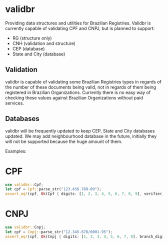 # validbr

Providing data structures and utilities for Brazilian Registries. Validbr is currently capable of validating CPF and CNPJ, but is planned to support:

- RG (structure only)
- CNH (validation and structure)
- CEP (database)
- State and City (database)

## Validation

validbr is capable of validating some Brazilian Registries types in regards of the number of these documents being valid, not in regards of them being registered in Brazilian Organizations. Currently there is no easy way of checking these values against Brazilian Organizations without paid services.

## Databases

validbr will be frequently updated to keep CEP, State and City databases updated. We may add neighbourhood database in the future, initially they will not be supported because the huge amount of them.

Examples:

# CPF
```rust
use validbr::Cpf;
let cpf = Cpf::parse_str("123.456.789-09");
assert_eq!(cpf, Ok(Cpf { digits: [1, 2, 3, 4, 5, 6, 7, 8, 9], verifier_digits: [0, 9]}));
```

# CNPJ

```rust
use validbr::Cnpj;
let cpf = Cnpj::parse_str("12.345.678/0001-95");
assert_eq!(cpf, Ok(Cnpj { digits: [1, 2, 3, 4, 5, 6, 7, 8], branch_digits: [0, 0, 0, 1], verifier_digits: [9, 5]}));
```
